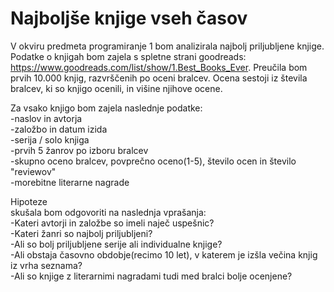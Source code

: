 # Najboljše knjige vseh časov

V okviru predmeta programiranje 1 bom analizirala najbolj priljubljene knjige.
Podatke o knjigah bom zajela s spletne strani goodreads: https://www.goodreads.com/list/show/1.Best_Books_Ever. Preučila bom prvih 10.000 knjig, razvrščenih po oceni bralcev. Ocena sestoji iz števila bralcev, ki so knjigo ocenili, in višine njihove ocene.

Za vsako knjigo bom zajela naslednje podatke:<br/>
-naslov in avtorja<br/>
-založbo in datum izida<br/>
-serija / solo knjiga<br/>
-prvih 5 žanrov po izboru bralcev<br/>
-skupno oceno bralcev, povprečno oceno(1-5), število ocen in število "reviewov"<br/>
-morebitne literarne nagrade<br/>


Hipoteze<br/>
skušala bom odgovoriti na naslednja vprašanja:<br/>
-Kateri avtorji in založbe so imeli naječ uspešnic?<br/>
-Kateri žanri so najbolj priljubljeni?<br/>
-Ali so bolj priljubljene serije ali individualne knjige?<br/>
-Ali obstaja časovno obdobje(recimo 10 let), v katerem je izšla večina knjig iz vrha seznama?<br/>
-Ali so knjige z literarnimi nagradami tudi med bralci bolje ocenjene?<br/>
